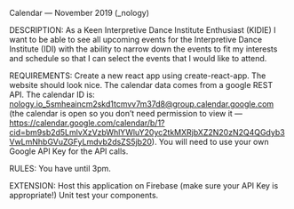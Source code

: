 Calendar — November 2019 (_nology)

DESCRIPTION: As a Keen Interpretive Dance Institute Enthusiast (KIDIE) I want to be able to see all upcoming events for the Interpretive Dance Institute (IDI) with the ability to narrow down the events to fit my interests and schedule so that I can select the events that I would like to attend.

REQUIREMENTS: Create a new react app using create-react-app. The website should look nice. The calendar data comes from a google REST API. The calendar ID is: nology.io_5smheaincm2skd1tcmvv7m37d8@group.calendar.google.com (the calendar is open so you don’t need permission to view it — https://calendar.google.com/calendar/b/1?cid=bm9sb2d5LmlvXzVzbWhlYWluY20yc2tkMXRjbXZ2N20zN2Q4QGdyb3VwLmNhbGVuZGFyLmdvb2dsZS5jb20). You will need to use your own Google API Key for the API calls.

RULES: You have until 3pm.

EXTENSION: Host this application on Firebase (make sure your API Key is appropriate!) Unit test your components.
